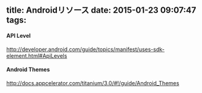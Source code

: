 title: Androidリソース
date: 2015-01-23 09:07:47
tags:
---

#### API Level

http://developer.android.com/guide/topics/manifest/uses-sdk-element.html#ApiLevels

#### Android Themes

http://docs.appcelerator.com/titanium/3.0/#!/guide/Android_Themes

